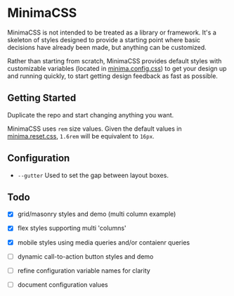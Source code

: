 # MinimaCSS

MinimaCSS is not intended to be treated as a library or framework.
It's a skeleton of styles designed to provide a starting point where 
basic decisions have already been made, but anything can be customized.

Rather than starting from scratch, MinimaCSS provides default styles 
with customizable variables (located in [minima.config.css]()) to get 
your design up and running quickly, to start getting design feedback
as fast as possible.

## Getting Started

Duplicate the repo and start changing anything you want.

MinimaCSS uses `rem` size values. Given the default values in 
[minima.reset.css](), `1.6rem` will be equivalent to `16px`.

## Configuration

- `--gutter` Used to set the gap between layout boxes.

## Todo

- [x] grid/masonry styles and demo (multi column example)
- [x] flex styles supporting multi 'columns'
- [x] mobile styles using media queries and/or contaienr queries
- [ ] dynamic call-to-action button styles and demo
- [ ] refine configuration variable names for clarity
- [ ] document configuration values

